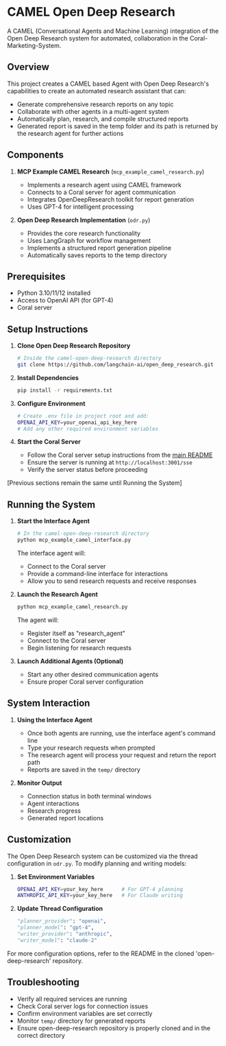 # CAMEL Open Deep Research

A CAMEL (Conversational Agents and Machine Learning) integration of the Open Deep Research system for automated, collaboration in the Coral-Marketing-System.

## Overview

This project creates a CAMEL based Agent with Open Deep Research's capabilities to create an automated research assistant that can:
- Generate comprehensive research reports on any topic
- Collaborate with other agents in a multi-agent system
- Automatically plan, research, and compile structured reports
- Generated report is saved in the temp folder and its path is returned by the research agent for further actions

## Components

1. **MCP Example CAMEL Research** (`mcp_example_camel_research.py`)
   - Implements a research agent using CAMEL framework
   - Connects to a Coral server for agent communication
   - Integrates OpenDeepResearch toolkit for report generation
   - Uses GPT-4 for intelligent processing

2. **Open Deep Research Implementation** (`odr.py`)
   - Provides the core research functionality
   - Uses LangGraph for workflow management
   - Implements a structured report generation pipeline
   - Automatically saves reports to the temp directory

## Prerequisites

- Python 3.10/11/12 installed
- Access to OpenAI API (for GPT-4)
- Coral server

## Setup Instructions

1. **Clone Open Deep Research Repository**
   ```bash
   # Inside the camel-open-deep-research directory
   git clone https://github.com/langchain-ai/open_deep_research.git
   ```

2. **Install Dependencies**
   ```bash
   pip install -r requirements.txt
   ```

3. **Configure Environment**
   ```bash
   # Create .env file in project root and add:
   OPENAI_API_KEY=your_openai_api_key_here
   # Add any other required environment variables
   ```

4. **Start the Coral Server**
   - Follow the Coral server setup instructions from the [main README](../../README.md)
   - Ensure the server is running at `http://localhost:3001/sse`
   - Verify the server status before proceeding

[Previous sections remain the same until Running the System]

## Running the System

1. **Start the Interface Agent**
   ```bash
   # In the camel-open-deep-research directory
   python mcp_example_camel_interface.py
   ```
   The interface agent will:
   - Connect to the Coral server
   - Provide a command-line interface for interactions
   - Allow you to send research requests and receive responses

2. **Launch the Research Agent**
   ```bash
   python mcp_example_camel_research.py
   ```
   The agent will:
   - Register itself as "research_agent"
   - Connect to the Coral server
   - Begin listening for research requests

3. **Launch Additional Agents (Optional)**
   - Start any other desired communication agents
   - Ensure proper Coral server configuration

## System Interaction

1. **Using the Interface Agent**
   - Once both agents are running, use the interface agent's command line
   - Type your research requests when prompted
   - The research agent will process your request and return the report path
   - Reports are saved in the `temp/` directory

2. **Monitor Output**
   - Connection status in both terminal windows
   - Agent interactions
   - Research progress
   - Generated report locations

## Customization

The Open Deep Research system can be customized via the thread configuration in `odr.py`. To modify planning and writing models:

1. **Set Environment Variables**
   ```bash
   OPENAI_API_KEY=your_key_here      # For GPT-4 planning
   ANTHROPIC_API_KEY=your_key_here   # For Claude writing
   ```

2. **Update Thread Configuration**
   ```python
   "planner_provider": "openai",
   "planner_model": "gpt-4",
   "writer_provider": "anthropic",
   "writer_model": "claude-2"
   ```

For more configuration options, refer to the README in the cloned 'open-deep-research' repository.

## Troubleshooting

- Verify all required services are running
- Check Coral server logs for connection issues
- Confirm environment variables are set correctly
- Monitor `temp/` directory for generated reports
- Ensure open-deep-research repository is properly cloned and in the correct directory
